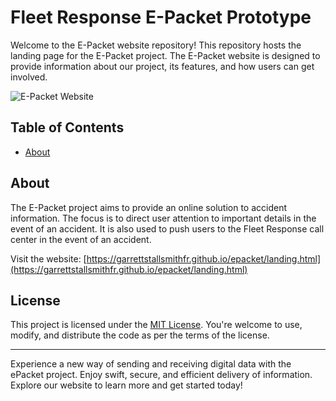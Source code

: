 # Fleet Response E-Packet Prototype

Welcome to the E-Packet website repository! This repository hosts the landing page for the E-Packet project. The E-Packet website is designed to provide information about our project, its features, and how users can get involved.

![E-Packet Website](https://garrettstallsmithfr.github.io/epacket/assets/Logo-1.png)

## Table of Contents

- [About](#about)


## About

The E-Packet project aims to provide an online solution to accident information. The focus is to direct user attention to important details in the event of an accident. It is also used to push users to the Fleet Response call center in the event of an accident.

Visit the website: [https://garrettstallsmithfr.github.io/epacket/landing.html](https://garrettstallsmithfr.github.io/epacket/landing.html)

## License

This project is licensed under the [MIT License](LICENSE). You're welcome to use, modify, and distribute the code as per the terms of the license.

---

Experience a new way of sending and receiving digital data with the ePacket project. Enjoy swift, secure, and efficient delivery of information. Explore our website to learn more and get started today!

